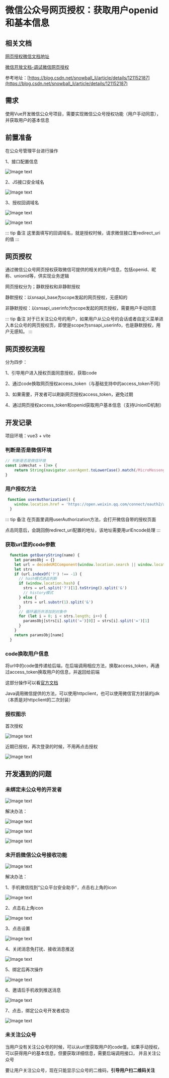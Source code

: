 # 微信公众号网页授权：获取用户openid和基本信息

## 相关文档

[网页授权微信文档地址](https://developers.weixin.qq.com/doc/offiaccount/OA_Web_Apps/Wechat_webpage_authorization.html)

[微信开放文档-调试微信网页授权](https://developers.weixin.qq.com/doc/offiaccount/OA_Web_Apps/Web_Developer_Tools.html#%E8%B0%83%E8%AF%95%E5%BE%AE%E4%BF%A1%E7%BD%91%E9%A1%B5%E6%8E%88%E6%9D%83)

参考地址：[https://blog.csdn.net/snowball_li/article/details/121152187](https://blog.csdn.net/snowball_li/article/details/121152187)

## 需求

使用Vue开发微信公众号项目，需要实现微信公众号授权功能（用户手动同意），并获取用户的基本信息

## 前置准备

在公众号管理平台进行操作

1、接口配置信息

![Image text](../public/wechatKnowledge/01/01.png)

2、JS接口安全域名

![Image text](../public/wechatKnowledge/01/02.png)

3、授权回调域名

![Image text](../public/wechatKnowledge/01/03.png)

![Image text](../public/wechatKnowledge/01/04.png)

::: tip 备注
这里面填写的回调域名，就是授权时候，请求微信接口里redirect_uri的值
:::

## 网页授权

通过微信公众号网页授权获取微信可提供的相关的用户信息，包括openid、昵称、unionid等，供实现业务逻辑

网页授权分为；静默授权和非静默授权

静默授权：以snsapi_base为scope发起的网页授权，无感知的

非静默授权：以snsapi_userinfo为scope发起的网页授权，需要用户手动同意

::: tip 备注
对于已关注公众号的用户，如果用户从公众号的会话或者自定义菜单进入本公众号的网页授权页，即使是scope为snsapi_userinfo，也是静默授权，用户无感知。
:::

## 网页授权流程

分为四步：

1、引导用户进入授权页面同意授权，获取code

2、通过code换取网页授权access_token（与基础支持中的access_token不同）

3、如果需要，开发者可以刷新网页授权access_token，避免过期

4、通过网页授权access_token和openid获取用户基本信息（支持UnionID机制）

## 开发记录

项目环境：vue3 + vite

### 判断是否是微信环境

```js
// 判断是否是微信环境
const isWechat = ()=> {
    return String(navigator.userAgent.toLowerCase().match(/MicroMessenger/i)) === "micromessenger";
}
```

### 用户授权方法

```js
 function userAuthorization() {
    window.location.href = 'https://open.weixin.qq.com/connect/oauth2/authorize?appid=wx4250eeefa5931c46&redirect_uri=http%3A%2F%2F18483629676.gnway.cc%2Findex.html%23%2Fhome&response_type=code&scope=snsapi_userinfo&state=STATE#wechat_redirect'
  }
```

::: tip 备注
在页面里调用userAuthorization方法，会打开微信自带的授权页面

点击同意后，会跳回倒redirect_uri配置的地址，该地址需要用urlEncode处理
:::

### 获取url里的code参数

```js
  function getQueryString(name) {
    let paramsObj = {}
    let url = decodeURIComponent(window.location.search || window.location.hash)
    let strs
    if (url.indexOf('?') !== -1) {
      // hash模式进此判断
      if (window.location.hash) {
        strs = url.split('?')[1].toString().split('&')
        // history模式
      } else {
        strs = url.substr(1).split('&')
      }
      // 循环遍历并添加到对象中
      for (let i = 0; i < strs.length; i++) {
        paramsObj[strs[i].split('=')[0]] = strs[i].split('=')[1]
      }
    }
    return paramsObj[name]
  }
```

### code换取用户信息

将url中的code值传递给后端，在后端调用相应方法，换取access_token，再通过access_token换取用户的信息，并返回给前端

这部分操作可以看[官方文档](https://developers.weixin.qq.com/doc/offiaccount/OA_Web_Apps/Wechat_webpage_authorization.html#%E7%9B%AE%E5%BD%95)

Java调用微信提供的方法，可以使用httpclient，也可以使用微信官方封装的jdk（本质是对httpclient的二次封装）

### 授权图示

首次授权

![Image text](../public/wechatKnowledge/01/05.png)

近期已授权，再次登录的时候，不用再点击授权

![Image text](../public/wechatKnowledge/01/06.png)

## 开发遇到的问题

### 未绑定未公众号的开发者

![Image text](../public/wechatKnowledge/01/07.png)

解决办法：

![Image text](../public/wechatKnowledge/01/08.png)

![Image text](../public/wechatKnowledge/01/09.png)

![Image text](../public/wechatKnowledge/01/10.png)

### 未开启微信公众号接收功能

![Image text](../public/wechatKnowledge/01/11.png)

解决办法：

1、手机微信找到“公众平台安全助手”，点击右上角的icon

![Image text](../public/wechatKnowledge/01/12.png)

2、点击右上角icon

![Image text](../public/wechatKnowledge/01/13.png)

3、点击设置

![Image text](../public/wechatKnowledge/01/14.png)

4、关闭消息免打扰、接收消息推送

![Image text](../public/wechatKnowledge/01/15.png)

5、绑定后再次操作

![Image text](../public/wechatKnowledge/01/16.png)

6、邀请后手机收到推送消息

![Image text](../public/wechatKnowledge/01/17.png)

7、点击，绑定公众号开发者成功

![Image text](../public/wechatKnowledge/01/18.png)

### 未关注公众号

当用户没有关注公众号的时候，可以从url里获取用户的code值，如果手动授权，可以获得用户的基本信息，但要获取详细信息，需要后端调用接口，
并且关注公众号

要让用户关注公众号，现在只能显示公众号的二维码，**引导用户扫二维码关注**
